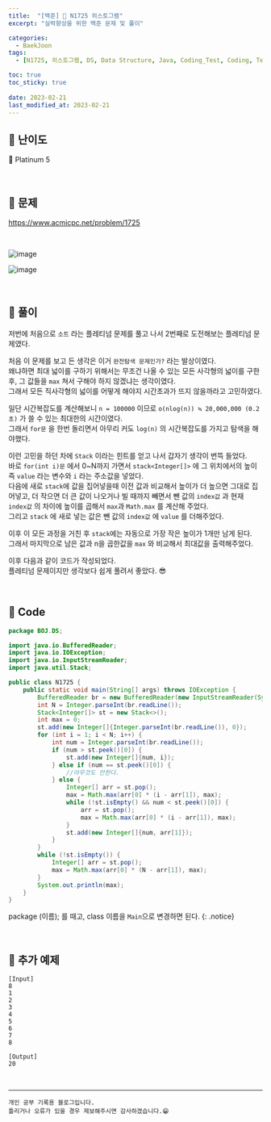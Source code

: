 ```yaml
---
title:  "[백준] 🏅 N1725 히스토그램"
excerpt: "실력향상을 위한 백준 문제 및 풀이"

categories:
  - BaekJoon
tags:
  - [N1725, 히스토그램, DS, Data Structure, Java, Coding_Test, Coding, Test, baekJoon, 백준]

toc: true
toc_sticky: true
 
date: 2023-02-21
last_modified_at: 2023-02-21
---
```


## 📌 난이도

  🏅 Platinum 5

<br>

## 📌 문제

<https://www.acmicpc.net/problem/1725>

<br>

![image](https://user-images.githubusercontent.com/37824506/220288951-ce204098-1c2f-4998-9918-c6e042fad861.png)

![image](https://user-images.githubusercontent.com/37824506/220289113-1f10e9e8-d88a-4b8d-88a0-b7e3014e2ca8.png)


<br>

## 📌 풀이  

저번에 처음으로 `소트` 라는 플레티넘 문제를 풀고 나서 2번째로 도전해보는 플레티넘 문제였다.  

처음 이 문제를 보고 든 생각은 이거 `완전탐색 문제인가?` 라는 발상이였다.  
왜냐하면 최대 넓이를 구하기 위해서는 무조건 나올 수 있는 모든 사각형의 넓이를 구한후, 그 값들을 `max` 쳐서 구해야 하지 않겠냐는 생각이였다.  
그래서 모든 직사각형의 넓이를 어떻게 해야지 시간초과가 뜨지 않을까라고 고민하였다.  

일단 시간복잡도를 계산해보니 `n = 100000` 이므로 `o(nlog(n)) ≒ 20,000,000 (0.2초)` 가 쓸 수 있는 최대한의 시간이였다.  
그래서 `for문` 을 한번 돌리면서 아무리 커도 `log(n)` 의 시간복잡도를 가지고 탐색을 해야했다.  

이런 고민을 하던 차에 `Stack` 이라는 힌트를 얻고 나서 갑자기 생각이 번뜩 들었다.  
바로 `for(int i)문` 에서 0~N까지 가면서 `stack<Integer[]>` 에 그 위치에서의 높이 즉 `value` 라는 변수와 `i` 라는 주소값을 넣었다.  
다음에 새로 `stack`에 값을 집어넣을때 이전 값과 비교해서 높이가 더 높으면 그대로 집어넣고, 더 작으면 더 큰 값이 나오거나 빌 때까지 빼면서 뺀 값의 `index값` 과 현재 `index값` 의 차이에 높이를 곱해서 `max`과 `Math.max` 를 계산해 주었다.  
그리고 `stack` 에 새로 넣는 값은 뺀 값의 `index값` 에 `value` 를 더해주었다.  

이후 이 모든 과정을 거친 후 `stack`에는 자동으로 가장 작은 높이가 1개만 남게 된다.  
그래서 마지막으로 남은 값과 n을 곱한값을 `max` 와 비교해서 최대값을 출력해주었다.  

이후 다음과 같이 코드가 작성되었다.  
플레티넘 문제이지만 생각보다 쉽게 풀려서 좋았다. 😎 


<br>

## 📌 Code

```java
package BOJ.DS;

import java.io.BufferedReader;
import java.io.IOException;
import java.io.InputStreamReader;
import java.util.Stack;

public class N1725 {
    public static void main(String[] args) throws IOException {
        BufferedReader br = new BufferedReader(new InputStreamReader(System.in));
        int N = Integer.parseInt(br.readLine());
        Stack<Integer[]> st = new Stack<>();
        int max = 0;
        st.add(new Integer[]{Integer.parseInt(br.readLine()), 0});
        for (int i = 1; i < N; i++) {
            int num = Integer.parseInt(br.readLine());
            if (num > st.peek()[0]) {
                st.add(new Integer[]{num, i});
            } else if (num == st.peek()[0]) {
                //아무것도 안한다.
            } else {
                Integer[] arr = st.pop();
                max = Math.max(arr[0] * (i - arr[1]), max);
                while (!st.isEmpty() && num < st.peek()[0]) {
                    arr = st.pop();
                    max = Math.max(arr[0] * (i - arr[1]), max);
                }
                st.add(new Integer[]{num, arr[1]});
            }
        }
        while (!st.isEmpty()) {
            Integer[] arr = st.pop();
            max = Math.max(arr[0] * (N - arr[1]), max);
        }
        System.out.println(max);
    }
}
```

package (이름); 를 때고, class 이름을 `Main`으로 변경하면 된다.
{: .notice} 

<br>

## 📌 추가 예제

```
[Input]
8
1
2
3
4
5
6
7
8

[Output]
20
```  

<br>


***
    개인 공부 기록용 블로그입니다.
    틀리거나 오류가 있을 경우 제보해주시면 감사하겠습니다.😁